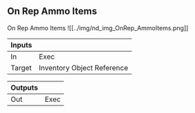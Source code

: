## On Rep Ammo Items
On Rep Ammo Items
![[../img/nd_img_OnRep_AmmoItems.png]]

|Inputs||
|--|--|
| In | Exec |
| Target | Inventory Object Reference |

|Outputs||
|--|--|
| Out | Exec |
